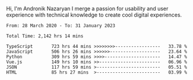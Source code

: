 Hi, I'm Andronik Nazaryan
I merge a passion for usability and user experience with technical knowledge to create cool digital experiences.


<!--START_SECTION:waka-->

```text
From: 28 March 2020 - To: 31 January 2023

Total Time: 2,142 hrs 14 mins

TypeScript       723 hrs 44 mins >>>>>>>>-----------------   33.78 %
JavaScript       506 hrs 26 mins >>>>>>-------------------   23.64 %
Python           309 hrs 59 mins >>>>---------------------   14.47 %
Vue.js           149 hrs 10 mins >>-----------------------   06.96 %
JSON             117 hrs 59 mins >------------------------   05.51 %
HTML             85 hrs 27 mins  >------------------------   03.99 %
```

<!--END_SECTION:waka-->
